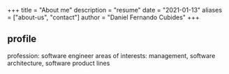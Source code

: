 +++
title = "About me"
description = "resume"
date = "2021-01-13"
aliases = ["about-us", "contact"]
author = "Daniel Fernando Cubides"
+++

## profile
profession: software engineer
areas of interests: management, software architecture, software product lines

